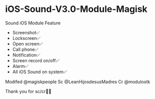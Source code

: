 # iOS-Sound-V3.0-Module-Magisk


Sound iOS Module Feature
- Screenshot✅
- Lockscreen✅
- Open screen✅
- Call phone✅
- Notification✅
- Screen record on/off✅
- Alarm✅
- All iOS Sound on system✅


Modifed @magiskpeople
Sc @LeanHijosdesusMadres
Cr @modulostk


Thank you for sc/cr🙏🏻
